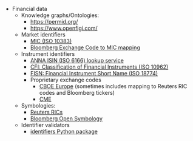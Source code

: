 

- Financial data
  - Knowledge graphs/Ontologies:
    - https://permid.org/
    - https://www.openfigi.com/
  - Market identifiers
    - [MIC (ISO 10383)](https://www.iso20022.org/10383/iso-10383-market-identifier-codes)
    - [Bloomberg Exchange Code to MIC mapping](https://openfigi.com/assets/local/exchange-code-mic-mapping.xls)
  - Instrument identifiers
    - [ANNA ISIN (ISO 6166) lookup service](http://www.anna-web.org/anna-launches-free-international-isin-lookup-service/)
    - [CFI: Classification of Financial Instruments (ISO 10962)](http://www.anna-web.org/standards/cfi-iso-10962/)
    - [FISN: Financial Instrument Short Name (ISO 18774)](http://www.anna-web.org/standards/fisn-iso-18774/)
    - Proprietary exchange codes
      - [CBOE Europe](http://cdn.batstrading.com/resources/participant_resources/BATS_Europe_Reference_Data.pdf) (sometimes includes mapping to Reuters RIC codes and Bloomberg tickers)
      - [CME](http://www.cmegroup.com/market-data/settlements.html)
  - Symbologies:
    - [Reuters RICs](http://findb.aalto.fi/docs/Reuters/reuters_dataguide.pdf)
    - [Bloomberg Open Symbology](https://openfigi.com/about)
  - Identifier validators
    - [identifiers Python package](https://pypi.python.org/pypi/identifiers/0.3.1)
